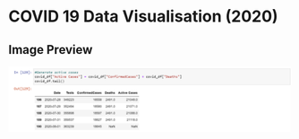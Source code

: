 # COVID 19 Data Visualisation (2020)

## Image Preview
![image alt](https://github.com/stanley-fok/COVID-19-Data-Visualisation/blob/c821d24ebe290e4949ad373de0463fca188232dc/Screenshot%202025-01-02%20160656.png)


